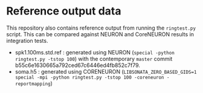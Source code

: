 # Reference output data

This repository also contains reference output from running the `ringtest.py`
script. This can be compared against NEURON and CoreNEURON results in
integration tests.

* spk1.100ms.std.ref : generated using NEURON (`special -python ringtest.py -tstop 100`) with the contemporary
`master` commit b55c6e1630665a792ced67c6446ed4fb852c7f79.
* soma.h5 : generated using CORENEURON (`LIBSONATA_ZERO_BASED_GIDS=1 special -mpi -python ringtest.py -tstop 100 -coreneuron -reportmapping`)
